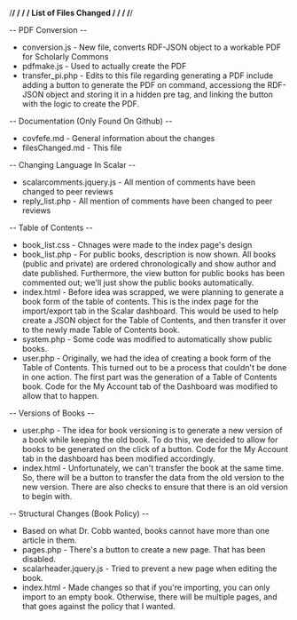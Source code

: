 /**************************************************************/
/                                                              /
/                     List of Files Changed                    /
/                                                              /
/**************************************************************/

-- PDF Conversion --
 - conversion.js - New file, converts RDF-JSON object to a workable PDF for Scholarly Commons
 - pdfmake.js - Used to actually create the PDF
 - transfer_pi.php - Edits to this file regarding generating a PDF include adding a button to generate the PDF on command, accessiong the RDF-JSON object and storing it in a hidden pre tag, and linking the button with the logic to create the PDF.

-- Documentation (Only Found On Github) --
 - covfefe.md - General information about the changes
 - filesChanged.md - This file

-- Changing Language In Scalar --
 - scalarcomments.jquery.js - All mention of comments have been changed to peer reviews
 - reply_list.php - All mention of comments have been changed to peer reviews

-- Table of Contents --
 - book_list.css - Chnages were made to the index page's design
 - book_list.php - For public books, description is now shown. All books (public and private) are ordered chronologically and show author and date published. Furthermore, the view button for public books has been commented out; we'll just show the public books automatically.
 - index.html - Before idea was scrapped, we were planning to generate a book form of the table of contents. This is the index page for the import/export tab in the Scalar dashboard. This would be used to help create a JSON object for the Table of Contents, and then transfer it over to the newly made Table of Contents book.
 - system.php - Some code was modified to automatically show public books.
 - user.php - Originally, we had the idea of creating a book form of the Table of Contents. This turned out to be a process that couldn't be done in one action. The first part was the generation of a Table of Contents book. Code for the My Account tab of the Dashboard was modified to allow that to happen.

-- Versions of Books --
 - user.php - The idea for book versioning is to generate a new version of a book while keeping the old book. To do this, we decided to allow for books to be generated on the click of a button. Code for the My Account tab in the dashboard has been modified accordingly.
 - index.html - Unfortunately, we can't transfer the book at the same time. So, there will be a button to transfer the data from the old version to the new version. There are also checks to ensure that there is an old version to begin with.

-- Structural Changes (Book Policy) --
 - Based on what Dr. Cobb wanted, books cannot have more than one article in them.
 - pages.php - There's a button to create a new page. That has been disabled.
 - scalarheader.jquery.js - Tried to prevent a new page when editing the book.
 - index.html - Made changes so that if you're importing, you can only import to an empty book. Otherwise, there will be multiple pages, and that goes against the policy that I wanted.